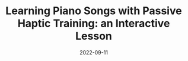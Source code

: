 ---
title: "Learning Piano Songs with Passive Haptic Training: an Interactive Lesson"
collection: publications
date: 2022-09-11
venue: 'Proceedings of the 2022 ACM International Joint Conference on Pervasive and Ubiquitous Computing'
paperurl: 'https://doi.org/10.1145/3544793.3560321'
link: 'files/papers/PHL_UbiComp_2022_Demo.pdf'
citation: 'Asha Bhandarkar, <b>Tan Gemicioglu</b>, Brahmi Dwivedi, Caitlyn Seim, and Thad Starner. 2022. &quot;Learning Piano Songs with Passive Haptic Training: an Interactive Lesson.&quot; Proceedings of the 2022 ACM International Joint Conference on Pervasive and Ubiquitous Computing, 2022.'
---